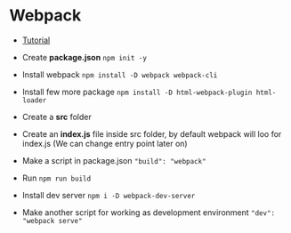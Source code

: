 # Webpack

 - [Tutorial](https://www.youtube.com/watch?v=TzdEpgONurw)

 - Create **package.json** `npm init -y`
 - Install webpack `npm install -D webpack webpack-cli`
 - Install few  more package `npm install -D html-webpack-plugin html-loader`
 - Create a **src** folder
 - Create an **index.js** file inside src folder, by default webpack will loo for index.js (We can change entry point later on)
 - Make a script in package.json `"build": "webpack"`
 - Run `npm run build`
 - Install dev server `npm i -D webpack-dev-server`
 - Make another script for working as development environment `"dev": "webpack serve"`
